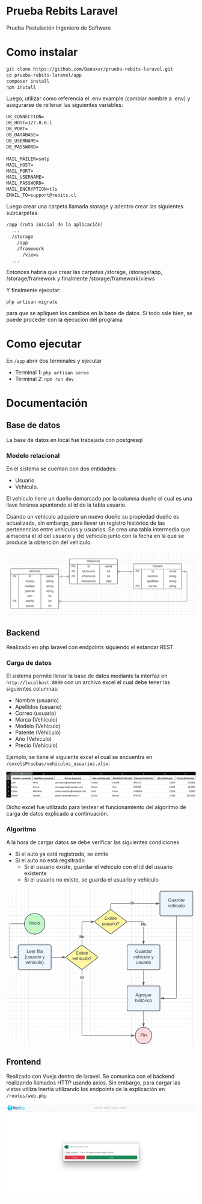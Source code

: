 # Prueba Rebits Laravel

Prueba Postulación Ingeniero de Software

# Como instalar

```batch
git clone https://github.com/Danaxar/prueba-rebits-laravel.git
cd prueba-rebits-laravel/app
composer install
npm install
```

Luego, utilizar como referencia el .env.example (cambiar nombre a .env) y asegurarse de rellenar las siguientes variables:

```
DB_CONNECTION=
DB_HOST=127.0.0.1
DB_PORT=
DB_DATABASE=
DB_USERNAME=
DB_PASSWORD=

MAIL_MAILER=smtp
MAIL_HOST=
MAIL_PORT=
MAIL_USERNAME=
MAIL_PASSWORD=
MAIL_ENCRYPTION=tls
EMAIL_TO=support@rebits.cl
```

Luego crear una carpeta llamada storage y adentro crear las siguientes subcarpetas

```
/app (ruta inicial de la aplicación)
  ...
  /storage
    /app
    /framework
      /views
  ...
```

Entonces habría que crear las carpetas /storage, /storage/app, /storage/framework y finalmente /storage/framework/views

Y finalmente ejecutar:

```
php artisan migrate
```

para que se apliquen los cambios en la base de datos. Si todo sale bien, se puede proceder con la ejecución del programa

# Como ejecutar

En `/app` abrir dos terminales y ejecutar

- Terminal 1: `php artisan serve`
- Terminal 2: `npm run dev`

# Documentación

## Base de datos

La base de datos en local fue trabajada con postgresql

### Modelo relacional

En el sistema se cuentan con dos entidades:

- Usuario
- Vehículo.

El vehículo tiene un dueño demarcado por la columna dueño el cual es una llave foránea apuntando al id de la tabla usuario.

Cuando un vehiculo adquiere un nuevo dueño su propiedad dueño es actualizada, sin embargo,
para llevar un registro histórico de las pertenencias entre vehiculos y usuarios. Se crea una
tabla intermedia que almacena el id del usuario y del vehículo junto con la fecha en la que se produce
la obtención del vehiculo.

![alt text](./media/mr.png)

## Backend

Realizado en php laravel con endpoints siguiendo el estandar REST

### Carga de datos

El sistema permite llenar la base de datos mediante la interfaz en `http://localhost:8000`
con un archivo excel el cual debe tener las siguientes columnas:

- Nombre (usuario)
- Apellidos (usuario)
- Correo (usuario)
- Marca (Vehículo)
- Modelo (Vehículo)
- Patente (Vehículo)
- Año (Vehículo)
- Precio (Vehículo)

Ejemplo, se tiene el siguiente excel el cual se encuentra en `/excelsPruebas/vehiculos_usuarios.xlsx`:

![alt text](./media/image-1.png)

Dicho excel fue utilizado para testear el funcionamiento del algoritmo de carga de datos explicado a continuación.

### Algoritmo

A la hora de cargar datos se debe verificar las siguientes condiciones

- Si el auto ya está registrado, se omite
- Si el auto no está regsitrado
  - Si el usuario existe, guardar el vehiculo con el id del usuario existente
  - Si el usuario no existe, se guarda el usuario y vehiculo

![alt text](./media/image-2.png)

## Frontend

Realizado con Vuejs dentro de laravel. Se comunica con el backend realizando llamados HTTP usando axios. Sin embargo, para cargar las vistas utiliza Inertia utilizando los endpoints de la explicación en `/routes/web.php`

![alt text](./media/frontend.png)
